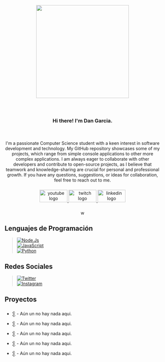 <div align="center">
  <img height="300" src="https://media.discordapp.net/attachments/892408570627375135/1234057162914009149/68747470733a2f2f692e696d6775722e636f6d2f33576e393167302e706e67.jpg?ex=662f58cb&is=662e074b&hm=027bdd1fd1b4ec3d2f4f8e5590981fdff1873e1c0fee074d58dec7ef02a72bd8&=&format=webp&width=1440&height=468"  />
</div>

###

<br clear="both">

<h3 align="center">Hi there! I'm Dan Garcia.</h3>

###

<br clear="both">

<p align="center">I'm a passionate Computer Science student with a keen interest in software development and technology. My GitHub repository showcases some of my projects, which range from simple console applications to other more complex applications. I am always eager to collaborate with other developers and contribute to open-source projects, as I believe that teamwork and knowledge-sharing are crucial for personal and professional growth. If you have any questions, suggestions, or ideas for collaboration, feel free to reach out to me.</p>

###

<div align="center">
  <a href="https://www.youtube.com/channel/UCeFkHkgauRKczRWdsOzwjKA" target="_blank">
    <img src="https://raw.githubusercontent.com/maurodesouza/profile-readme-generator/master/src/assets/icons/social/youtube/default.svg" width="90" height="40" alt="youtube logo"  />
  </a>
  <a href="https://www.twitch.tv/tokiohuman" target="_blank">
    <img src="https://raw.githubusercontent.com/maurodesouza/profile-readme-generator/master/src/assets/icons/social/twitch/default.svg" width="90" height="40" alt="twitch logo"  />
  </a>
  <a href="https://www.linkedin.com/in/tokiohuman/" target="_blank">
    <img src="https://raw.githubusercontent.com/maurodesouza/profile-readme-generator/master/src/assets/icons/social/linkedin/default.svg" width="90" height="40" alt="linkedin logo"  />
  </a>
</div>

###

<p align="center">w</p>

###
## Lenguajes de Programación

> [![Node.Js](https://img.shields.io/badge/Node.JS-305dff?style=for-the-badge&logo=node.js&logoColor=white&labelColor=101010)]()<br/>
> [![JavaScript](https://img.shields.io/badge/JavaScript-305dff?style=for-the-badge&logo=javascript&logoColor=white&labelColor=101010)]()<br/>
> [![Python](https://img.shields.io/badge/Python-305dff?style=for-the-badge&logo=python&logoColor=white&labelColor=101010)]()<br/>

## Redes Sociales
> [![Twitter](https://img.shields.io/badge/Daaneki-305dff?style=for-the-badge&logo=twitter&logoColor=white&labelColor=101010)]()<br/>
> [![Instagram](https://img.shields.io/badge/Tokiohuman-305dff?style=for-the-badge&logo=instagram&logoColor=white&labelColor=101010)]()<br/>

## Proyectos
- [𒉭]() - Aún un no hay nada aqui.
- [𒉭]() - Aún un no hay nada aqui.
- [𒉭]() - Aún un no hay nada aqui.
- [𒉭]() - Aún un no hay nada aqui.
- [𒉭]() - Aún un no hay nada aqui.
